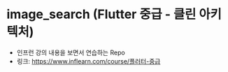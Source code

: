 # image_search (Flutter 중급 - 클린 아키텍처)

- 인프런 강의 내용을 보면서 연습하는 Repo
- 링크: https://www.inflearn.com/course/플러터-중급